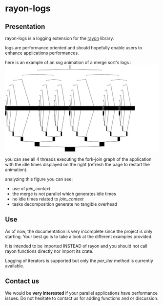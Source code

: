 # rayon-logs

## Presentation

rayon-logs is a logging extension for the [rayon](https://github.com/rayon-rs/rayon) library.

logs are performance oriented and should hopefully enable users to enhance applications performances.

here is an example of an svg animation of a merge sort's logs :
![merge sort animation](merge_sort_sequential_merge.svg)

you can see all 4 threads executing the fork-join graph of the application with the idle times displayed on the right
(refresh the page to restart the animation).

analyzing this figure you can see:

- use of *join_context*
- the merge is not parallel which generates idle times
- no idle times related to *join_context*
- tasks decomposition generate no tangible overhead

## Use

As of now, the documentation is very incomplete since the project is only starting.
Your best go is to take a look at the different examples provided.

It is intended to be imported INSTEAD of rayon and you should not call rayon functions directly nor import
its crate.

Logging of iterators is supported but only the *par_iter* method is currently available.

## Contact us

We would be **very interested** if your parallel applications have performance issues. Do not hesitate to contact us
for adding functions and or discussion.
